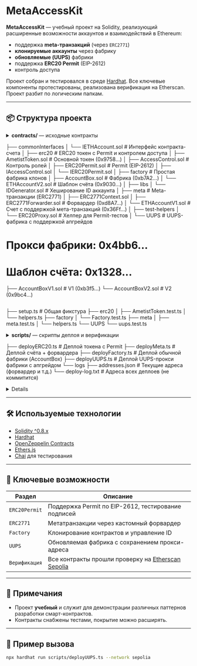 # MetaAccessKit

**MetaAccessKit** — учебный проект на Solidity, реализующий расширенные возможности аккаунтов и взаимодействий в Ethereum:
- поддержка **meta-транзакций** (через `ERC2771`)
- **клонируемые аккаунты** через фабрику
- **обновляемые (UUPS)** фабрики
- поддержка **ERC20 Permit** (EIP-2612)
- контроль доступа

Проект собран и тестировался в среде [Hardhat](https://hardhat.org/). Все ключевые компоненты протестированы, реализована верификация на Etherscan. Проект разбит по логическим папкам.

---

## 📦 Структура проекта

<details>
<summary><strong>contracts/</strong> — исходные контракты

├── commonInterfaces
│ └── IETHAccount.sol # Интерфейс контракта-счета
│
├── erc20 # ERC20 токен с Permit и контролем доступа
│ ├── AmetistToken.sol # Основной токен (0x9758...)
│ ├── AccessControl.sol # Контроль ролей
│ ├── ERC20Permit.sol # Permit (EIP-2612)
│ ├── IAccessControl.sol
│ └── IERC20Permit.sol
│
├── factory # Простая фабрика клонов
│ ├── AccountBox.sol # Фабрика (0xb7A2...)
│ └── ETHAccountV2.sol # Шаблон счёта (0x9030...)
│
├── libs
│ └── IDGenerator.sol # Хеширование ID аккаунта
│
├── meta # Meta-транзакции (ERC2771)
│ ├── ERC2771Context.sol
│ ├── ERC2771Forwarder.sol # Форвардер (0xd8A7...)
│ └── ETHAccountV1.sol # Счет с поддержкой мета-транзакций (0x36Ff...)
│
├── test-helpers
│ └── ERC20Proxy.sol # Хелпер для Permit-тестов
│
└── UUPS # UUPS-фабрика с поддержкой апгрейдов
# Прокси фабрики: 0x4bb6...
# Шаблон счёта: 0x1328...
├── AccountBoxV1.sol # V1 (0xb3f5...)
└── AccountBoxV2.sol # V2 (0x9bc4...)
</summary>

<summary><strong>test/</strong> — тесты на Hardhat + Chai</summary>
</details>

├── setup.ts # Общая фикстура
├── erc20
│ ├── AmetistToken.test.ts
│ └── helpers.ts
├── factory
│ └── Factory.test.ts
├── meta
│ ├── meta.test.ts
│ └── helpers.ts
└── UUPS
└── uups.test.ts
<details>

<summary><strong>scripts/</strong> — скрипты деплоя и верификации</summary>
</details>

├── deployERC20.ts # Деплой токена с Permit
├── deployMeta.ts # Деплой счёта + форвардера
├── deployFactory.ts # Деплой обычной фабрики (AccountBox)
├── deployUUPS.ts # Деплой UUPS-прокси фабрики с апгрейдом
└── logs
├── addresses.json # Текущие адреса (форвардер и т.д.)
└── deploy-log.txt # Адреса всех деплоев (не коммитится)

<details>

</details>

---

## 🛠 Используемые технологии

- [Solidity ^0.8.x](https://docs.soliditylang.org/)
- [Hardhat](https://hardhat.org/)
- [OpenZeppelin Contracts](https://github.com/OpenZeppelin/openzeppelin-contracts)
- [Ethers.js](https://docs.ethers.org/)
- [Chai](https://www.chaijs.com/) для тестирования

---

## 🧪 Ключевые возможности

| Раздел            | Описание                                                                 |
|-------------------|--------------------------------------------------------------------------|
| `ERC20Permit`     | Поддержка Permit по EIP-2612, тестирование подписей                      |
| `ERC2771`         | Метатранзакции через кастомный форвардер                                 |
| `Factory`         | Клонирование контрактов и управление ID                                  |
| `UUPS`            | Обновляемая фабрика с сохранением прокси-адреса                          |
| `Верификация`     | Все контракты прошли проверку на [Etherscan Sepolia](https://sepolia.etherscan.io) |

---

## 🧾 Примечания

- Проект **учебный** и служит для демонстрации различных паттернов разработки смарт-контрактов.
- Контракты снабжены тестами, покрытие можно расширять.

---

## 📍 Пример вызова

```bash
npx hardhat run scripts/deployUUPS.ts --network sepolia






